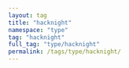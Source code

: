 ```yaml
---
layout: tag
title: "hacknight"
namespace: "type"
tag: "hacknight"
full_tag: "type/hacknight"
permalink: /tags/type/hacknight/
---
```

